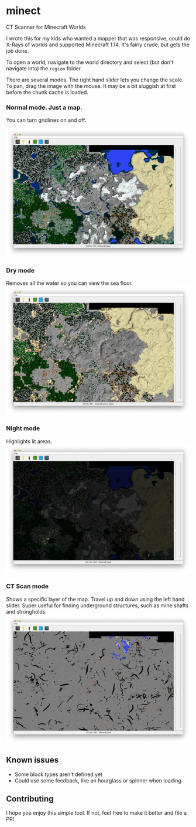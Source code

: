 # minect
CT Scanner for Minecraft Worlds

I wrote this for my kids who wanted a mapper that was responsive, could do X-Rays of worlds and supported Minecraft 1.14. It's fairly crude, but gets the job done.

To open a world, navigate to the world directory and select (but don't navigate into) the ```region``` folder.

There are several modes. The right hand slider lets you change the scale. To pan, drag the image with the mouse. It may be a bit sluggish at first before the chunk cache is loaded.

### Normal mode. Just a map.
You can turn gridlines on and off.

![Normal Mode](./screenshots/normal.png)

### Dry mode
Removes all the water so you can view the sea floor.
![Dry Mode](./screenshots/dry.png)

### Night mode
Highlights lit areas.
![Night Mode](./screenshots/night.png)

### CT Scan mode
Shows a specific layer of the map. Travel up and down using the left hand slider. Super useful for finding underground structures, such as mine shafts and strongholds.
![CT Scan](./screenshots/ct-scan.png)

## Known issues
* Some block types aren't defined yet
* Could use some feedback, like an hourglass or spinner when loading

## Contributing
I hope you enjoy this simple tool. If not, feel free to make it better and file a PR!


